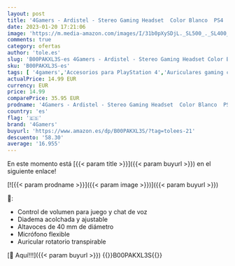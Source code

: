 ```yaml
---
layout: post
title: '4Gamers - Ardistel - Stereo Gaming Headset  Color Blanco  PS4  PS Vita '
date: 2023-01-20 17:21:06
image: 'https://m.media-amazon.com/images/I/31b0pXySDjL._SL500_._SL400_.jpg'
comments: true
category: ofertas
author: 'tole.es'
slug: 'B00PAKXL3S-es 4Gamers - Ardistel - Stereo Gaming Headset Color Blanco...'
sku: 'B00PAKXL3S-es'
tags: [ '4gamers','Accesorios para PlayStation 4','Auriculares gaming con micrófono para PlayStation 4','Hardware y juegos para PlayStation 4','Videojuegos','ps4','🇪🇸', ]
actualPrice: 14.99 EUR
currency: EUR
price: 14.99
comparePrice: 35.95 EUR
prodname: '4Gamers - Ardistel - Stereo Gaming Headset  Color Blanco  PS4  PS Vita '
country: 'es'
flag: '🇪🇸'
brand: '4Gamers'
buyurl: 'https://www.amazon.es/dp/B00PAKXL3S/?tag=tolees-21'
descuento: '58.30'
average: '16.955'
---
```


En este momento está [{{< param title >}}]({{< param buyurl >}}) en el siguiente enlace!

[![{{< param prodname >}}]({{< param image >}})]({{< param buyurl >}})

🔎:

- Control de volumen para juego y chat de voz
- Diadema acolchada y ajustable
- Altavoces de 40 mm de diámetro
- Micrófono flexible
- Auricular rotatorio transpirable

[🛒 Aquí!!!]({{< param buyurl >}})
{{<world>}}B00PAKXL3S{{</world>}}
